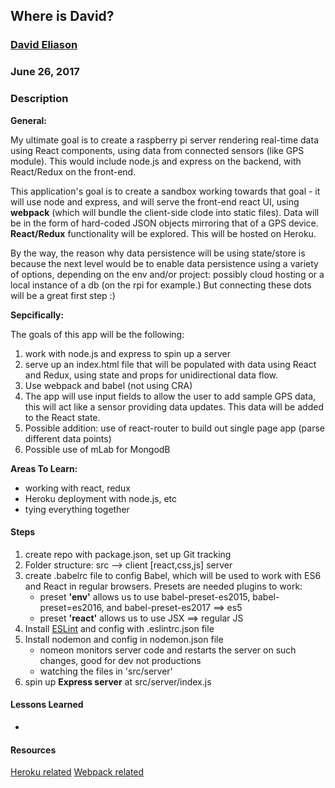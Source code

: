 ## Where is David?
### [David Eliason](http://davethemaker.com/)
### June 26, 2017

### Description

**General:** 

My ultimate goal is to create a raspberry pi server rendering real-time data using React components, using data from connected sensors (like GPS module). This would include node.js and express on the backend, with React/Redux on the front-end. 

This application's goal is to create a sandbox working towards that goal - it will use node and express, and will serve the front-end react UI, using **webpack** (which will bundle the client-side clode into static files). Data will be in the form of hard-coded JSON objects mirroring that of a GPS device. **React/Redux** functionality will be explored. This will be hosted on Heroku.

By the way, the reason why data persistence will be using state/store is because the next level would be to enable data persistence using a variety of options, depending on the env and/or project: possibly cloud hosting or a local instance of a db (on the rpi for example.) But connecting these dots will be a great first step :)

**Sepcifically:**

The goals of this app will be the following:
1. work with node.js and express to spin up a server
2. serve up an index.html file that will be populated with data using React and Redux, using state and props for unidirectional data flow.
3. Use webpack and babel (not using CRA)
4. The app will use input fields to allow the user to add sample GPS data, this will act like a sensor providing data updates. This data will be added to the React state. 
5. Possible addition: use of react-router to build out single page app (parse different data points)
6. Possible use of mLab for MongodB


**Areas To Learn:**

- working with react, redux
- Heroku deployment with node.js, etc
- tying everything together


#### Steps
1. create repo with package.json, set up Git tracking
2. Folder structure: src --> client [react,css,js] server
3. create .babelrc file to config Babel, which will be used to work with ES6 and React in regular browsers. Presets are needed plugins to work: 
	- preset **'env'** allows us to use babel-preset-es2015, babel-preset=es2016, and babel-preset-es2017 ==> es5
	- preset **'react'** allows us to use JSX ==> regular JS
4. Install [ESLint](https://eslint.org/docs/user-guide/getting-started) and config with .eslintrc.json file
5. Install nodemon and config in nodemon.json file
	- nomeon monitors server code and restarts the server on such changes, good for dev not productions
	- watching the files in 'src/server'
6. spin up **Express server** at src/server/index.js

#### Lessons Learned

- 

#### Resources
[Heroku related](https://medium.com/@katestamas/heroku-deployment-with-react-node-mongoose-and-webpack-ff37bd80d7af)
[Webpack related](https://hackernoon.com/full-stack-web-application-using-react-node-js-express-and-webpack-97dbd5b9d708)

